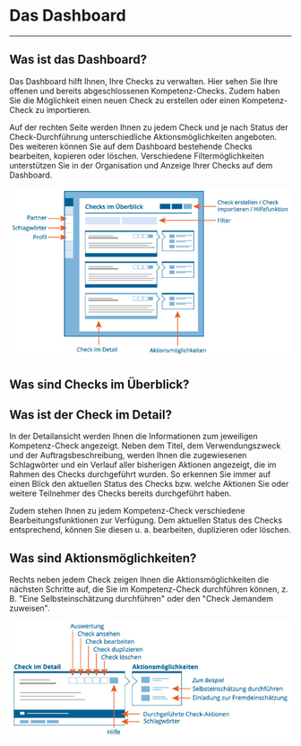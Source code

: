 # Das Dashboard

- - - 

## Was ist das Dashboard?

Das Dashboard hilft Ihnen, Ihre Checks zu verwalten. Hier sehen Sie Ihre offenen und bereits abgeschlossenen Kompetenz-Checks. Zudem haben Sie die Möglichkeit einen neuen Check
zu erstellen oder einen Kompetenz-Check zu importieren.

Auf der rechten Seite werden Ihnen zu jedem Check und je nach Status der Check-Durchführung unterschiedliche Aktionsmöglichkeiten angeboten. Des weiteren können Sie
auf dem Dashboard bestehende Checks bearbeiten, kopieren oder löschen. Verschiedene Filtermöglichkeiten unterstützen Sie in der Organisation und Anzeige Ihrer Checks auf dem Dashboard.

![Darstellung der Struktur und der Funktionen auf dem Dashboard](media/dashboard.png)


## Was sind Checks im Überblick?

## Was ist der Check im Detail?
In der Detailansicht werden Ihnen die Informationen zum jeweiligen Kompetenz-Check angezeigt.
Neben dem Titel, dem Verwendungszweck und der Auftragsbeschreibung,
werden Ihnen die zugewiesenen Schlagwörter und ein Verlauf aller
bisherigen Aktionen angezeigt, die im Rahmen des Checks durchgeführt wurden. So erkennen Sie immer auf einen Blick den aktuellen Status des Checks bzw. welche Aktionen Sie oder weitere Teilnehmer des Checks bereits durchgeführt haben.

Zudem stehen Ihnen zu jedem Kompetenz-Check verschiedene
Bearbeitungsfunktionen zur Verfügung. Dem aktuellen
Status des Checks entsprechend, können Sie diesen u. a. bearbeiten,
duplizieren oder löschen.

## Was sind Aktionsmöglichkeiten?

Rechts neben jedem Check zeigen Ihnen die Aktionsmöglichkeiten die nächsten Schritte auf, die Sie im Kompetenz-Check durchführen können, z. B. "Eine Selbsteinschätzung durchführen" oder den "Check Jemandem zuweisen".

![Funktionen der Detailansicht eines Checks](media/dashboard-check.png)
